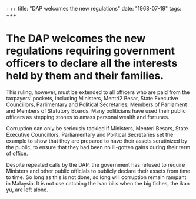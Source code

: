 +++ 
title: "DAP welcomes the new regulations"
date: "1968-07-19"
tags:
+++

# The DAP welcomes the new regulations requiring government officers to declare all the interests held by them and their families.

This ruling, however, must be extended to all officers who are paid from the taxpayers’ pockets, including Ministers, Mentri2 Besar, State Executive Councillors, Parlimentary and Political Secretaries, Members of Parliament and Members of Statutory Boards.
Many politicians have used their public officers as stepping stones to amass personal wealth and fortunes.</u>

Corruption can only be seriously tackled if Ministers, Menteri Besars, State Executive Councillors, Parliamentary and Political Secretaries set the example to show that they are prepared to have their assets scrutinized by the public, to ensure that they had been no ill-gotten gains during their term of office.

Despite repeated calls by the DAP, the government has refused to require Ministers and other public officials to publicly declare their assets from time to time. So long as this is not done, so long will corruption remain rampant in Malaysia. It is not use catching the ikan bilis when the big fishes, the ikan yu, are left alone.
 
